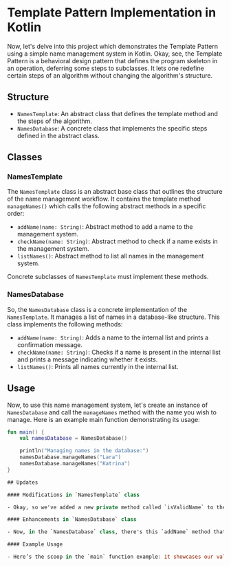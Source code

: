 # Template Pattern Implementation in Kotlin

Now, let's delve into this project which demonstrates the Template Pattern using a simple name management system in Kotlin. Okay, see, the Template Pattern is a behavioral design pattern that defines the program skeleton in an operation, deferring some steps to subclasses. It lets one redefine certain steps of an algorithm without changing the algorithm's structure.

## Structure

- `NamesTemplate`: An abstract class that defines the template method and the steps of the algorithm.
- `NamesDatabase`: A concrete class that implements the specific steps defined in the abstract class.

## Classes

### NamesTemplate

The `NamesTemplate` class is an abstract base class that outlines the structure of the name management workflow. It contains the template method `manageNames()` which calls the following abstract methods in a specific order:

- `addName(name: String)`: Abstract method to add a name to the management system.
- `checkName(name: String)`: Abstract method to check if a name exists in the management system.
- `listNames()`: Abstract method to list all names in the management system.

Concrete subclasses of `NamesTemplate` must implement these methods.

### NamesDatabase

So, the `NamesDatabase` class is a concrete implementation of the `NamesTemplate`. It manages a list of names in a database-like structure. This class implements the following methods:

- `addName(name: String)`: Adds a name to the internal list and prints a confirmation message.
- `checkName(name: String)`: Checks if a name is present in the internal list and prints a message indicating whether it exists.
- `listNames()`: Prints all names currently in the internal list.

## Usage

Now, to use this name management system, let's create an instance of `NamesDatabase` and call the `manageNames` method with the name you wish to manage. Here is an example main function demonstrating its usage:

```kotlin
fun main() {
    val namesDatabase = NamesDatabase()

    println("Managing names in the database:")
    namesDatabase.manageNames("Lara")
    namesDatabase.manageNames("Katrina")
}

## Updates

#### Modifications in `NamesTemplate` class

- Okay, so we've added a new private method called `isValidName` to the `NamesTemplate` class. This method is a real game changer as it checks if the input name isn’t just a bunch of blank spaces and kicks off with a capital letter. Yay!

#### Enhancements in `NamesDatabase` class

- Now, in the `NamesDatabase` class, there's this `addName` method that’s doing double duty. Not only does it tuck the name into the internal list, but it also runs a quick check with the `checkName` method. This is our double-check mechanism ensuring the name gets onboard without a hitch. Ta-da!

#### Example Usage

- Here’s the scoop in the `main` function example: it showcases our validation logic. The name "Lara" (yep, starting with an uppercase letter) sails through and gets added, while "katrina" (oh no, a lowercase starter) flunks the validation and doesn’t make the cut in the `manageNames` method. Aha, that’s how our validation rolls!